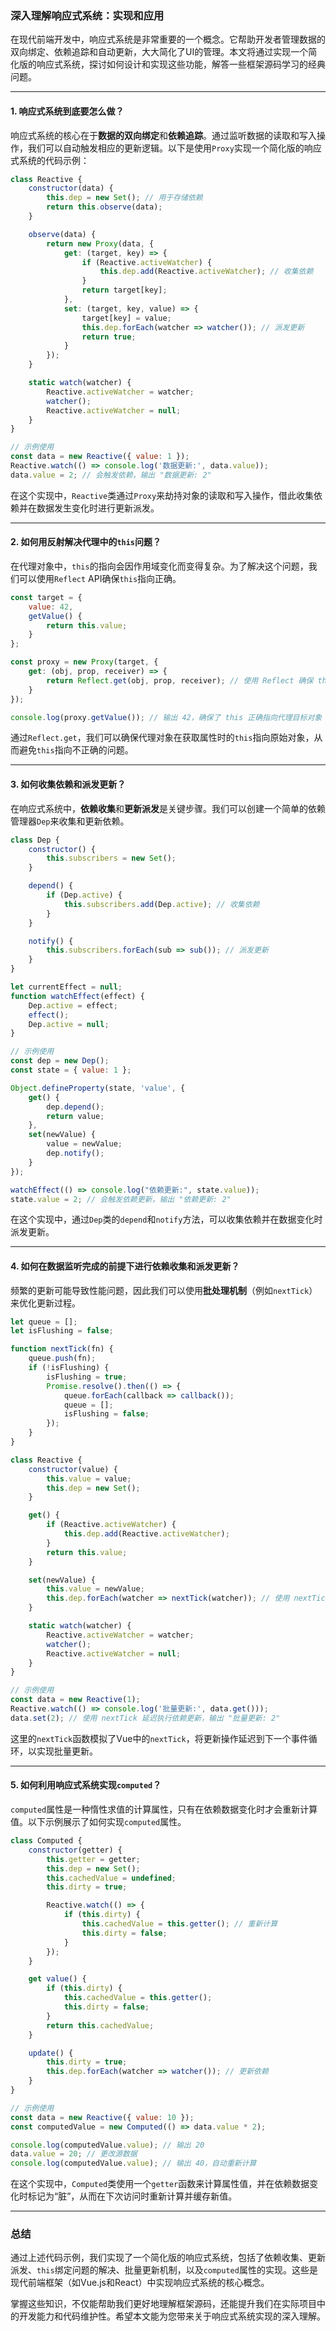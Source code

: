 ### 深入理解响应式系统：实现和应用

在现代前端开发中，响应式系统是非常重要的一个概念。它帮助开发者管理数据的双向绑定、依赖追踪和自动更新，大大简化了UI的管理。本文将通过实现一个简化版的响应式系统，探讨如何设计和实现这些功能，解答一些框架源码学习的经典问题。

---

#### 1. 响应式系统到底要怎么做？

响应式系统的核心在于**数据的双向绑定**和**依赖追踪**。通过监听数据的读取和写入操作，我们可以自动触发相应的更新逻辑。以下是使用`Proxy`实现一个简化版的响应式系统的代码示例：

```javascript
class Reactive {
    constructor(data) {
        this.dep = new Set(); // 用于存储依赖
        return this.observe(data);
    }

    observe(data) {
        return new Proxy(data, {
            get: (target, key) => {
                if (Reactive.activeWatcher) {
                    this.dep.add(Reactive.activeWatcher); // 收集依赖
                }
                return target[key];
            },
            set: (target, key, value) => {
                target[key] = value;
                this.dep.forEach(watcher => watcher()); // 派发更新
                return true;
            }
        });
    }

    static watch(watcher) {
        Reactive.activeWatcher = watcher;
        watcher();
        Reactive.activeWatcher = null;
    }
}

// 示例使用
const data = new Reactive({ value: 1 });
Reactive.watch(() => console.log('数据更新:', data.value));
data.value = 2; // 会触发依赖，输出 "数据更新: 2"
```

在这个实现中，`Reactive`类通过`Proxy`来劫持对象的读取和写入操作，借此收集依赖并在数据发生变化时进行更新派发。

---

#### 2. 如何用反射解决代理中的`this`问题？

在代理对象中，`this`的指向会因作用域变化而变得复杂。为了解决这个问题，我们可以使用`Reflect` API确保`this`指向正确。

```javascript
const target = {
    value: 42,
    getValue() {
        return this.value;
    }
};

const proxy = new Proxy(target, {
    get: (obj, prop, receiver) => {
        return Reflect.get(obj, prop, receiver); // 使用 Reflect 确保 this 指向正确
    }
});

console.log(proxy.getValue()); // 输出 42，确保了 this 正确指向代理目标对象
```

通过`Reflect.get`，我们可以确保代理对象在获取属性时的`this`指向原始对象，从而避免`this`指向不正确的问题。

---

#### 3. 如何收集依赖和派发更新？

在响应式系统中，**依赖收集**和**更新派发**是关键步骤。我们可以创建一个简单的依赖管理器`Dep`来收集和更新依赖。

```javascript
class Dep {
    constructor() {
        this.subscribers = new Set();
    }

    depend() {
        if (Dep.active) {
            this.subscribers.add(Dep.active); // 收集依赖
        }
    }

    notify() {
        this.subscribers.forEach(sub => sub()); // 派发更新
    }
}

let currentEffect = null;
function watchEffect(effect) {
    Dep.active = effect;
    effect();
    Dep.active = null;
}

// 示例使用
const dep = new Dep();
const state = { value: 1 };

Object.defineProperty(state, 'value', {
    get() {
        dep.depend();
        return value;
    },
    set(newValue) {
        value = newValue;
        dep.notify();
    }
});

watchEffect(() => console.log("依赖更新:", state.value));
state.value = 2; // 会触发依赖更新，输出 "依赖更新: 2"
```

在这个实现中，通过`Dep`类的`depend`和`notify`方法，可以收集依赖并在数据变化时派发更新。

---

#### 4. 如何在数据监听完成的前提下进行依赖收集和派发更新？

频繁的更新可能导致性能问题，因此我们可以使用**批处理机制**（例如`nextTick`）来优化更新过程。

```javascript
let queue = [];
let isFlushing = false;

function nextTick(fn) {
    queue.push(fn);
    if (!isFlushing) {
        isFlushing = true;
        Promise.resolve().then(() => {
            queue.forEach(callback => callback());
            queue = [];
            isFlushing = false;
        });
    }
}

class Reactive {
    constructor(value) {
        this.value = value;
        this.dep = new Set();
    }

    get() {
        if (Reactive.activeWatcher) {
            this.dep.add(Reactive.activeWatcher);
        }
        return this.value;
    }

    set(newValue) {
        this.value = newValue;
        this.dep.forEach(watcher => nextTick(watcher)); // 使用 nextTick 派发更新
    }

    static watch(watcher) {
        Reactive.activeWatcher = watcher;
        watcher();
        Reactive.activeWatcher = null;
    }
}

// 示例使用
const data = new Reactive(1);
Reactive.watch(() => console.log('批量更新:', data.get()));
data.set(2); // 使用 nextTick 延迟执行依赖更新，输出 "批量更新: 2"
```

这里的`nextTick`函数模拟了Vue中的`nextTick`，将更新操作延迟到下一个事件循环，以实现批量更新。

---

#### 5. 如何利用响应式系统实现`computed`？

`computed`属性是一种惰性求值的计算属性，只有在依赖数据变化时才会重新计算值。以下示例展示了如何实现`computed`属性。

```javascript
class Computed {
    constructor(getter) {
        this.getter = getter;
        this.dep = new Set();
        this.cachedValue = undefined;
        this.dirty = true;

        Reactive.watch(() => {
            if (this.dirty) {
                this.cachedValue = this.getter(); // 重新计算
                this.dirty = false;
            }
        });
    }

    get value() {
        if (this.dirty) {
            this.cachedValue = this.getter();
            this.dirty = false;
        }
        return this.cachedValue;
    }

    update() {
        this.dirty = true;
        this.dep.forEach(watcher => watcher()); // 更新依赖
    }
}

// 示例使用
const data = new Reactive({ value: 10 });
const computedValue = new Computed(() => data.value * 2);

console.log(computedValue.value); // 输出 20
data.value = 20; // 更改源数据
console.log(computedValue.value); // 输出 40，自动重新计算
```

在这个实现中，`Computed`类使用一个`getter`函数来计算属性值，并在依赖数据变化时标记为“脏”，从而在下次访问时重新计算并缓存新值。

---

### 总结

通过上述代码示例，我们实现了一个简化版的响应式系统，包括了依赖收集、更新派发、`this`绑定问题的解决、批量更新机制，以及`computed`属性的实现。这些是现代前端框架（如Vue.js和React）中实现响应式系统的核心概念。

掌握这些知识，不仅能帮助我们更好地理解框架源码，还能提升我们在实际项目中的开发能力和代码维护性。希望本文能为您带来关于响应式系统实现的深入理解。
